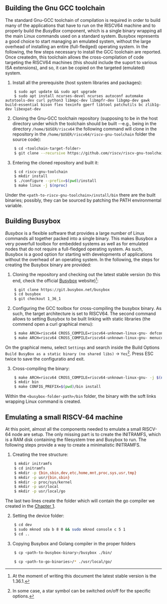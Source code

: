 ## Building the Gnu GCC toolchain
The standard Gnu-GCC toolchain of compilation is required in order to build many of the applications that have to run on the RISCV64 machine and to properly build the *BusyBox* component, which is a single binary wrapping all the main Linux commands used on a standard system. Busybox represents a good choice to start managing an emulated system, without the large overhead of installing an entire (full-fledged) operating system. In the following, the few steps necessary to install the GCC toolchain are reported. Once createdm, this toolchain allows the cross-compilation of code targeting the RISCV64 machines (this should include the suport to various ISA extensions), and so, it can be copied on the targeted (emulated) system.
1. Install all the prerequisite (host system libraries and packages):
```
    $ sudo apt update && sudo apt upgrade 
    $ sudo apt install ncurses-devel ncurses autoconf automake autotools-dev curl python3 libmpc-dev libmpfr-dev libgmp-dev gawk build-essential bison flex texinfo gperf libtool patchutils bc zlib1g-dev libexpat-dev
``` 
2. Cloning the Gnu-GCC toolchain repository (supposing to be in the host directory under which the toolchain should be built --e.g., being in the directory `/home/$USER/riscv64` the following command will clone in the repository in the `/home/$USER/riscv64/riscv-gnu-toolchain` folder the source code):
```bash
    $ cd <toolchain-target-folder>
    $ git clone --recursive https://github.com/riscv/riscv-gnu-toolchain
```
3. Entering the cloned repository and built it:
```bash
    $ cd riscv-gnu-toolchain
    $ mkdir install
    $ ./configure --prefix=$(pwd)/install
    $ make linux -j $(nproc)
```
Under the `<path-to-riscv-gnu-toolchain>/install/bin` there are the built binaries; possibly, they can be sourced by patching the PATH environmental variable.

## Building Busybox
*Busybox* is a flexible software that provides a large number of Linux commands all together packed into a single binary. This makes Busybox a very powerfull toolbox for embedded systems as well as for emulated nodes that do not require a full-fledged operating system. As such, Busybox is a good option for starting with developments of applications without the overhead of an operating system. In the following, the steps for creating the Busybox binary are provided:
1. Cloning the repository and checking out the latest stable version (to this end, check the official [Busybox](https://busybox.net) website)[^1]:
```bash
    $ git clone https://git.busybox.net/busybox
    $ cd busybox
    $ git checkout 1_36_1
```

2. Configuring the GCC toolbox for cross-compiling the busybox binary. As such, the target architecture is set to RISCV64. The second command allows to setting Busybox to be built linking with static libraries (the commend open a curl graphical menu):
```bash
    $ make ARCH=riscv64 CROSS_COMPILE=riscv64-unknown-linux-gnu- defconfig
    $ make ARCH=riscv64 CROSS_COMPILE=riscv64-unknown-linux-gnu- menuconfig
```
On the graphical menu, select `Settings` and search inside the Build Options `Build BusyBox as a static binary (no shared libs)` &rarr; `Yes`[^2]. Press ESC twice to save the configuratio and exit.

3. Cross-compiling the binary:
```bash
    $ make ARCH=riscv64 CROSS_COMPILE=riscv64-unknown-linux-gnu- -j $(nproc)
    $ mkdir bin 
    $ make CONFIG_PREFIX=$(pwd)/bin install
```
Within the `<busybox-folder-path>/bin` folder, the binary with the soft links wrapping Linux command is created.  

[^1]: At the moment of writing this document the latest stable version is the 1.36.1.
[^2]: In some case, a star symbol can be switched on/off for the specific options.

## Emulating a small RISCV-64 machine 
At this point, almost all the components needed to emulate a small RISCV-64 node are setup. The only missing part is to create the INITRAMFS, which is a RAM disk containing the filesystem tree and Busybox to run. The following steps provide a way to create a minimalistic INITRAMFS.
1. Creating the tree structure:
```bash 
    $ mkdir initramfs
    $ cd initramfs
    $ mkdir -p {bin,sbin,dev,etc,home,mnt,proc,sys,usr,tmp}
    $ mkdir -p usr/{bin,sbin}
    $ mkdir -p proc/sys/kernel
    $ mkdir -p usr/local
    $ mkdir -p usr/local/go
```
The last two lines create the folder which will contain the go compiler we created in the [Chapter 1](https://github.com/francesco-ismb/LINKS-RISC-V-Cloud-Computing-Ecosystem/blob/main/C01.md).

2. Setting the device folder:
```bash
    $ cd dev
    $ sudo mknod sda b 8 0 && sudo mknod console c 5 1
    $ cd ..
```

3. Copying Busybox and Golang compiler in the proper folders
```bash
    $ cp <path-to-busybox-binary>/busybox ./bin/ 

    $ cp <path-to-go-binaries>/* ./usr/local/go/
```